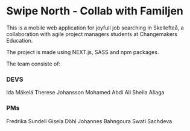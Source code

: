 # Swipe North - Collab with Familjen 
This is a mobile web application for joyfull job searching in Skellefteå, 
a collaboration with agile project managers students at Changemakers Education.

The project is made using NEXT.js, SASS and npm packages. 

The team consiste of:
### DEVS 
Ida Mäkelä
Therese Johansson
Mohamed Abdi Ali
Sheila Aliaga
### PMs
Fredrika Sundell
Gisela Döhl
Johannes Bahngoura
Swati Sachdeva